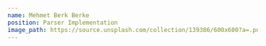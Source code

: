 ```yaml
---
name: Mehmet Berk Berke
position: Parser Implementation
image_path: https://source.unsplash.com/collection/139386/600x600?a=.png
---
```

